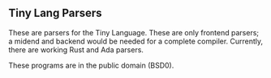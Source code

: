 ## Tiny Lang Parsers

These are parsers for the Tiny Language. These are only frontend parsers; a midend and backend would be needed for a complete compiler. Currently, there are working Rust and Ada parsers.

These programs are in the public domain (BSD0).

